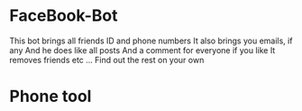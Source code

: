 # FaceBook-Bot

This bot brings all friends ID and phone numbers
It also brings you emails, 
if any And he does like all posts 
And a comment for everyone if you like
It removes friends etc ... 
Find out the rest on your own

# Phone tool




